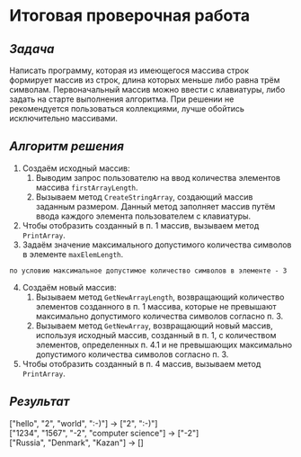# Итоговая проверочная работа

## *Задача*
Написать программу, которая из имеющегося массива строк формирует массив из строк, длина которых меньше либо равна трём символам. Первоначальный массив можно ввести с клавиатуры, либо задать на старте выполнения алгоритма. При решении не рекомендуется пользоваться коллекциями, лучше обойтись исключительно массивами.

## *Алгоритм решения*
1. Создаём исходный массив:
    1. Выводим запрос пользователю на ввод количества элементов маcсива `firstArrayLength`.
    2. Вызываем метод `CreateStringArray`, создающий массив заданным размером. Данный метод заполняет массив путём ввода каждого элемента пользователем с клавиатуры.
2. Чтобы отобразить созданный в п. 1 массив, вызываем метод `PrintArray`.
3. Задаём значение максимального допустимого количества символов в элементе `maxElemLength`.

```
по условию максимальное допустимое количество символов в элементе - 3
```

4. Создаём новый массив:
    1. Вызываем метод `GetNewArrayLength`, возвращающий количество элементов созданного в п. 1 массива, которые не превышают максимально допустимого количества символов согласно п. 3.
    2. Вызываем метод `GetNewArray`, возвращающий новый массив, используя исходный массив, созданный в п. 1, с количеством элементов, определенных п. 4.1 и не превышающих максимально допустимого количества символов согласно п. 3. 
5. Чтобы отобразить созданный в п. 4 массив, вызываем метод `PrintArray`.

## *Результат*
["hello", "2", "world", ":-)"] -> ["2", ":-)"] <br> ["1234", "1567", "-2", "computer science"] -> ["-2"] <br> ["Russia", "Denmark", "Kazan"] -> []